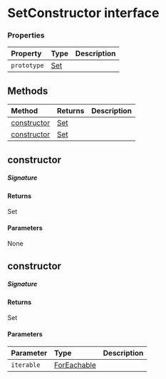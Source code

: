 # SetConstructor interface








### Properties

| Property	   | Type	| Description|
|:-------------|:-------|:-----------|
|`prototype`      | [Set<any>](Set.md) |  |




## Methods

| Method	   |  Returns	| Description|
|:-------------|:-------|:-----------|
|[constructor<T>](#constructor<t>~60750)      | [Set<T>](Set.md) |  |
|[constructor<T>](#constructor<t>~68248)      | [Set<T>](Set.md) |  |



## constructor<T>



##### Signature

#### Returns
Set<T>

#### Parameters
None


## constructor<T>



##### Signature

#### Returns
Set<T>

#### Parameters


| Parameter	   | Type    | Description |
|:-------------|:---------------|:------------|
| `iterable`    | [ForEachable<T>](ForEachable.md) |  |

